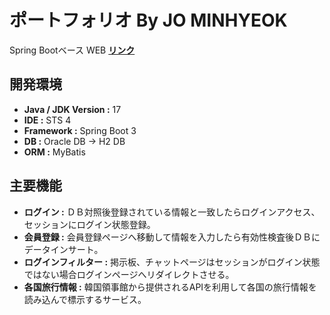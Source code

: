 # ポートフォリオ By JO MINHYEOK
Spring Bootベース WEB **<a href="https://joengie.iptime.org/">リンク</a>**

## 開発環境
- **Java / JDK Version :** 17
- **IDE :** STS 4
- **Framework :** Spring Boot 3
- **DB :** Oracle DB → H2 DB
- **ORM :** MyBatis

## 主要機能
- **ログイン :** ＤＢ対照後登録されている情報と一致したらログインアクセス、セッションにログイン状態登録。
- **会員登録 :** 会員登録ページへ移動して情報を入力したら有効性検査後ＤＢにデータインサート。
- **ログインフィルター :** 掲示板、チャットページはセッションがログイン状態ではない場合ログインページへリダイレクトさせる。
- **各国旅行情報 :** 韓国領事館から提供されるAPIを利用して各国の旅行情報を読み込んで標示するサービス。
